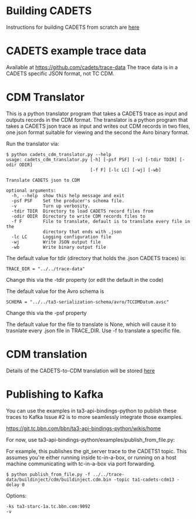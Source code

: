# Building CADETS
Instructions for building CADETS from scratch are [here](https://git.tc.bbn.com/bbn/ta1-integration-cadets/wikis/buildcadets)

# CADETS example trace data 
Available at https://github.com/cadets/trace-data
The trace data is in a CADETS specific JSON format, not TC CDM.

# CDM Translator
This is a python translator program that takes a CADETS trace as input and outputs records in the CDM format.  The translator is a python program that takes a CADETS json trace as input and writes out CDM records in two files, one json format suitable for viewing and the second the Avro binary format.

Run the translator via:

```
$ python cadets_cdm_translator.py --help
usage: cadets_cdm_translator.py [-h] [-psf PSF] [-v] [-tdir TDIR] [-odir ODIR]
                                [-f F] [-lc LC] [-wj] [-wb]

Translate CADETS json to CDM

optional arguments:
  -h, --help  show this help message and exit
  -psf PSF    Set the producer's schema file.
  -v          Turn up verbosity.
  -tdir TDIR  Directory to load CADETS record files from
  -odir ODIR  Directory to write CDM records files to
  -f F        File to translate, default is to translate every file in the
              directory that ends with .json
  -lc LC      Logging configuration file
  -wj         Write JSON output file
  -wb         Write binary output file

```

The default value for tdir (directory that holds the .json CADETS traces) is:
```
TRACE_DIR = "../../trace-data"
```
Change this via the -tdir property (or edit the default in the code)

The default value for the Avro schema is
```
SCHEMA = "../../ta3-serialization-schema/avro/TCCDMDatum.avsc"
```
Change this via the -psf property

The default value for the file to translate is None, which will cause it to trasnlate every .json file in TRACE_DIR.  Use -f to translate a specific file.

# CDM translation
Details of the CADETS-to-CDM translation will be stored [here](https://git.tc.bbn.com/bbn/ta1-integration-cadets/wikis/home)

# Publishing to Kafka
You can use the examples in ta3-api-bindings-python to publish these traces to Kafka
Issue #2 is to more seamlessly integrate those examples.

https://git.tc.bbn.com/bbn/ta3-api-bindings-python/wikis/home

For now, use ta3-api-bindings-python/examples/publish_from_file.py:

For example, this publishes the git_server trace to the CADETS1 topic.  This assumes you're either running inside tc-in-a-box, or running on a host machine communicating with tc-in-a-box via port forwarding. 

```
$ python publish_from_file.py -f ../../trace-data/buildinject/cdm/buildinject.cdm.bin -topic ta1-cadets-cdm13 -delay 0
```

Options:

```
-ks ta3-starc-1a.tc.bbn.com:9092
-v
```



